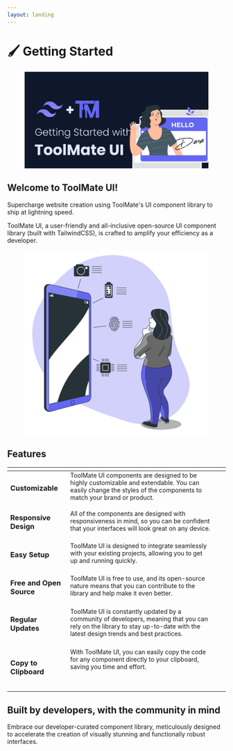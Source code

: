```yaml
---
layout: landing
---
```


# 🖌 Getting Started

<figure><img src=".gitbook/assets/ToolMate - Introduction.png" alt=""><figcaption></figcaption></figure>

## Welcome to ToolMate UI!

Supercharge website creation using ToolMate's UI component library to ship at lightning speed.

ToolMate UI, a user-friendly and all-inclusive open-source UI component library (built with TailwindCSS), is crafted to amplify your efficiency as a developer.



<div align="left">

<figure><img src=".gitbook/assets/Features Overview-bro.svg" alt=""><figcaption></figcaption></figure>

</div>

## Features

<table data-view="cards"><thead><tr><th></th><th></th><th></th><th data-hidden data-card-cover data-type="files"></th></tr></thead><tbody><tr><td><h3>Customizable</h3></td><td>ToolMate UI components are designed to be highly customizable and extendable. You can easily change the styles of the components to match your brand or product.</td><td></td><td></td></tr><tr><td><h3>Responsive Design</h3></td><td>All of the components are designed with responsiveness in mind, so you can be confident that your interfaces will look great on any device.</td><td></td><td></td></tr><tr><td><h3>Easy Setup</h3></td><td>ToolMate UI is designed to integrate seamlessly with your existing projects, allowing you to get up and running quickly.</td><td></td><td></td></tr><tr><td><h3>Free and Open Source</h3></td><td>ToolMate UI is free to use, and its open-source nature means that you can contribute to the library and help make it even better.</td><td></td><td></td></tr><tr><td><h3>Regular Updates</h3></td><td>ToolMate UI is constantly updated by a community of developers, meaning that you can rely on the library to stay up-to-date with the latest design trends and best practices.</td><td></td><td></td></tr><tr><td><h3>Copy to Clipboard</h3></td><td><p>With ToolMate UI, you can easily copy the code for any component directly to your clipboard, saving you time and effort.</p><p><br></p></td><td></td><td></td></tr></tbody></table>

## Built by developers, with the community in mind

Embrace our developer-curated component library, meticulously designed to accelerate the creation of visually stunning and functionally robust interfaces.
